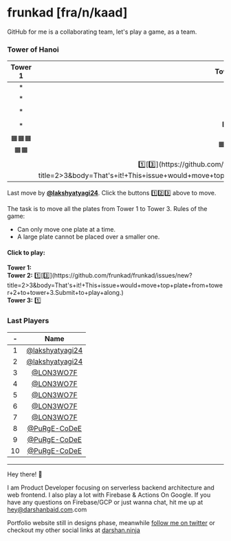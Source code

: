 # frunkad [fra/n/kaad] 
GitHub for me is a collaborating team, let's play a game, as a team.
### Tower of Hanoi
| Tower 1️ | Tower 2️ | Tower 3️ |  
| :-: | :-: | :-: |
|*|*|*|
|*|*|*|
|*|🟧|*|
|*|🟧🟧|*|
|🟧🟧🟧🟧🟧|🟧🟧🟧|🟧🟧🟧🟧|
||[1️⃣](https://github.com/frunkad/frunkad/issues/new?title=2>1&body=That's+it!+This+issue+would+move+top+plate+from+tower+2+to+tower+1.Submit+to+play+along.)[3️⃣](https://github.com/frunkad/frunkad/issues/new?title=2>3&body=That's+it!+This+issue+would+move+top+plate+from+tower+2+to+tower+3.Submit+to+play+along.)|[1️⃣](https://github.com/frunkad/frunkad/issues/new?title=3>1&body=That's+it!+This+issue+would+move+top+plate+from+tower+3+to+tower+1.Submit+to+play+along.)|


Last move by **[@lakshyatyagi24](https://github.com/lakshyatyagi24)**. Click the buttons 1️⃣2️⃣3️⃣ above to move.

 The task is to move all the plates from Tower 1 to Tower 3. Rules of the game:

- Can only move one plate at a time.  
- A large plate cannot be placed over a smaller one.  



#### Click to play:  

**Tower 1:**   
**Tower 2:** [1️⃣](https://github.com/frunkad/frunkad/issues/new?title=2>1&body=That's+it!+This+issue+would+move+top+plate+from+tower+2+to+tower+1.Submit+to+play+along.)[3️⃣](https://github.com/frunkad/frunkad/issues/new?title=2>3&body=That's+it!+This+issue+would+move+top+plate+from+tower+2+to+tower+3.Submit+to+play+along.)  
**Tower 3:** [1️⃣](https://github.com/frunkad/frunkad/issues/new?title=3>1&body=That's+it!+This+issue+would+move+top+plate+from+tower+3+to+tower+1.Submit+to+play+along.)  

### Last Players

|-|Name|
|:-:|:-:|
|1|[@lakshyatyagi24](https://github.com/lakshyatyagi24)|
|2|[@lakshyatyagi24](https://github.com/lakshyatyagi24)|
|3|[@LON3WO7F](https://github.com/LON3WO7F)|
|4|[@LON3WO7F](https://github.com/LON3WO7F)|
|5|[@LON3WO7F](https://github.com/LON3WO7F)|
|6|[@LON3WO7F](https://github.com/LON3WO7F)|
|7|[@LON3WO7F](https://github.com/LON3WO7F)|
|8|[@PuRgE-CoDeE](https://github.com/PuRgE-CoDeE)|
|9|[@PuRgE-CoDeE](https://github.com/PuRgE-CoDeE)|
|10|[@PuRgE-CoDeE](https://github.com/PuRgE-CoDeE)|


***

Hey there! :wave:

I am Product Developer focusing on serverless backend architecture and web frontend. I also play a lot with Firebase & Actions On Google. 
If you have any questions on Firebase/GCP or just wanna chat, hit me up at [hey@darshanbaid.com](mailto:hey@darshanbaid.com).com

Portfolio website still in designs phase, meanwhile [follow me on twitter](https://twitter.com/frunkad) or checkout my other social links at [darshan.ninja](https://darshan.ninja)

